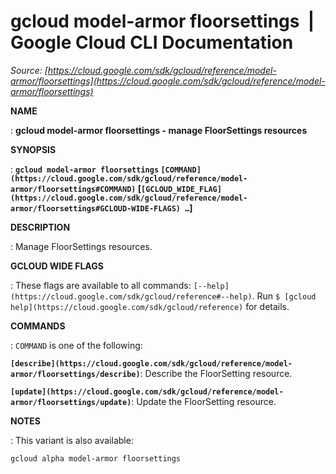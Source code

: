 # gcloud model-armor floorsettings  |  Google Cloud CLI Documentation

*Source: [https://cloud.google.com/sdk/gcloud/reference/model-armor/floorsettings](https://cloud.google.com/sdk/gcloud/reference/model-armor/floorsettings)*

**NAME**

: **gcloud model-armor floorsettings - manage FloorSettings resources**

**SYNOPSIS**

: **`gcloud model-armor floorsettings` `[COMMAND](https://cloud.google.com/sdk/gcloud/reference/model-armor/floorsettings#COMMAND)` [`[GCLOUD_WIDE_FLAG](https://cloud.google.com/sdk/gcloud/reference/model-armor/floorsettings#GCLOUD-WIDE-FLAGS) …`]**

**DESCRIPTION**

: Manage FloorSettings resources.

**GCLOUD WIDE FLAGS**

: These flags are available to all commands: `[--help](https://cloud.google.com/sdk/gcloud/reference#--help)`.
Run `$ [gcloud help](https://cloud.google.com/sdk/gcloud/reference)` for details.

**COMMANDS**

: ``COMMAND`` is one of the following:

**`[describe](https://cloud.google.com/sdk/gcloud/reference/model-armor/floorsettings/describe)`**:
Describe the FloorSetting resource.

**`[update](https://cloud.google.com/sdk/gcloud/reference/model-armor/floorsettings/update)`**:
Update the FloorSetting resource.

**NOTES**

: This variant is also available:

```
gcloud alpha model-armor floorsettings
```